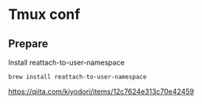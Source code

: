 # Tmux conf

## Prepare

Install reattach-to-user-namespace

```
brew install reattach-to-user-namespace
```

https://qiita.com/kiyodori/items/12c7624e313c70e42459
